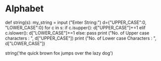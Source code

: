 # Alphabet

def string(s):
  my_string = input ("Enter String:")
  d={"UPPER_CASE":0, "LOWER_CASE":0}
  for c in s:
        if c.isupper():
           d["UPPER_CASE"]+=1
        elif c.islower():
           d["LOWER_CASE"]+=1
        else:
           pass
  print ("No. of Upper case characters : ", d["UPPER_CASE"])
  print ("No. of Lower case Characters : ", d["LOWER_CASE"])
  
string('the quick brown fox jumps over the lazy dog')
